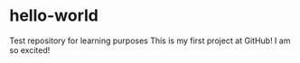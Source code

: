 # hello-world
Test repository for learning purposes
This is my first project at GitHub! I am so excited!
